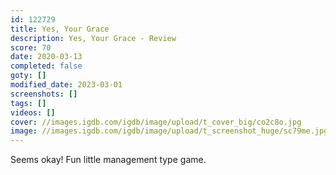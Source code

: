 ```yaml
---
id: 122729
title: Yes, Your Grace
description: Yes, Your Grace - Review
score: 70
date: 2020-03-13
completed: false
goty: []
modified_date: 2023-03-01
screenshots: []
tags: []
videos: []
cover: //images.igdb.com/igdb/image/upload/t_cover_big/co2c8o.jpg
image: //images.igdb.com/igdb/image/upload/t_screenshot_huge/sc79me.jpg
---
```

Seems okay! Fun little management type game.
